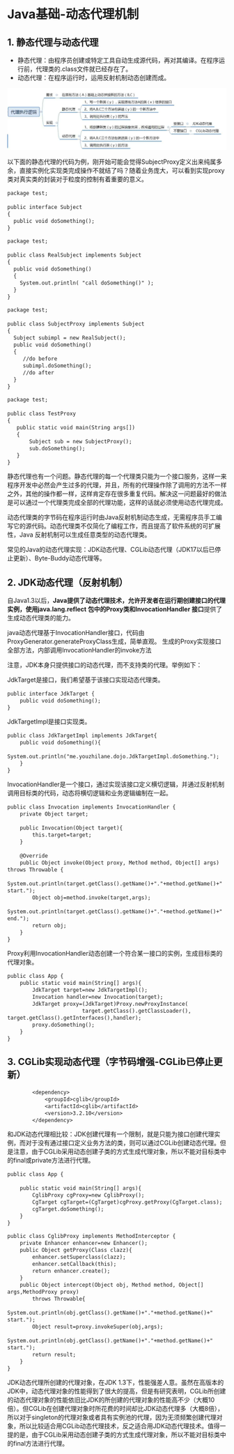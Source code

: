 ﻿# Java基础-动态代理机制

## 1. 静态代理与动态代理

* 静态代理：由程序员创建或特定工具自动生成源代码，再对其编译。在程序运行前，代理类的.class文件就已经存在了。 
* 动态代理：在程序运行时，运用反射机制动态创建而成。

![](https://raw.githubusercontent.com/yixy4app/images/picgo/202209201424826.jpg)

以下面的静态代理的代码为例，刚开始可能会觉得SubjectProxy定义出来纯属多余，直接实例化实现类完成操作不就结了吗？随着业务庞大，可以看到实现proxy类对真实类的封装对于粒度的控制有着重要的意义。

```
package test;

public interface Subject   
{   
  public void doSomething();   
}
```

```
package test;

public class RealSubject implements Subject   
{   
  public void doSomething()   
  {   
    System.out.println( "call doSomething()" );   
  }   
} 
```

``` 
package test;

public class SubjectProxy implements Subject
{
  Subject subimpl = new RealSubject();
  public void doSomething()
  {
     //do before
     subimpl.doSomething();
     //do after 
  }
}
```

```
package test;

public class TestProxy 
{
   public static void main(String args[])
   {
       Subject sub = new SubjectProxy();
       sub.doSomething();
   }
}
```

静态代理也有一个问题。静态代理的每一个代理类只能为一个接口服务，这样一来程序开发中必然会产生过多的代理，并且，所有的代理操作除了调用的方法不一样之外，其他的操作都一样，这样肯定存在很多重复代码。解决这一问题最好的做法是可以通过一个代理类完成全部的代理功能，这样的话就必须使用动态代理完成。

动态代理类的字节码在程序运行时由Java反射机制动态生成，无需程序员手工编写它的源代码。动态代理类不仅简化了编程工作，而且提高了软件系统的可扩展性，Java 反射机制可以生成任意类型的动态代理类。

常见的Java的动态代理实现：JDK动态代理、CGLib动态代理（JDK17以后已停止更新）、Byte-Buddy动态代理等。

## 2. JDK动态代理（反射机制）

自Java1.3以后，**Java提供了动态代理技术，允许开发者在运行期创建接口的代理实例，使用java.lang.reflect 包中的Proxy类和InvocationHandler 接口**提供了生成动态代理类的能力。

java动态代理基于InvocationHandler接口，代码由ProxyGenerator.generateProxyClass生成，简单直观。
生成的Proxy实现接口全部方法，内部调用InvocationHandler的invoke方法

注意，JDK本身只提供接口的动态代理，而不支持类的代理。举例如下：

JdkTarget是接口，我们希望基于该接口实现动态代理类。

```
public interface JdkTarget {
    public void doSomething();
}
```

JdkTargetImpl是接口实现类。

```
public class JdkTargetImpl implements JdkTarget{
    public void doSomething(){
        System.out.println("me.youzhilane.dojo.JdkTargetImpl.doSomething.");
    }
}
```

InvocationHandler是一个接口，通过实现该接口定义横切逻辑，并通过反射机制调用目标类的代码，动态将横切逻辑和业务逻辑编制在一起。

```
public class Invocation implements InvocationHandler {
    private Object target;

    public Invocation(Object target){
        this.target=target;
    }

    @Override
    public Object invoke(Object proxy, Method method, Object[] args) throws Throwable {
        System.out.println(target.getClass().getName()+"."+method.getName()+" start.");
        Object obj=method.invoke(target,args);
        System.out.println(target.getClass().getName()+"."+method.getName()+" end.");
        return obj;
    }
}
```

Proxy利用InvocationHandler动态创建一个符合某一接口的实例，生成目标类的代理对象。

```
public class App {
    public static void main(String[] args){
        JdkTarget target=new JdkTargetImpl();
        Invocation handler=new Invocation(target);
        JdkTarget proxy=(JdkTarget)Proxy.newProxyInstance(
                        target.getClass().getClassLoader(), target.getClass().getInterfaces(),handler);
        proxy.doSomething();
    }
}
```

## 3. CGLib实现动态代理（字节码增强-CGLib已停止更新）

```
        <dependency>
            <groupId>cglib</groupId>
            <artifactId>cglib</artifactId>
            <version>3.2.10</version>
        </dependency>
```

和JDK动态代理相比较：JDK创建代理有一个限制，就是只能为接口创建代理实例，而对于没有通过接口定义业务方法的类，则可以通过CGLib创建动态代理。但是注意，由于CGLib采用动态创建子类的方式生成代理对象，所以不能对目标类中的final或private方法进行代理。

```
public class App {

    public static void main(String[] args){
        CglibProxy cgProxy=new CglibProxy();
        CgTarget cgTarget=(CgTarget)cgProxy.getProxy(CgTarget.class);
        cgTarget.doSomething();
    }
}
```

```
public class CglibProxy implements MethodInterceptor {
    private Enhancer enhancer=new Enhancer();
    public Object getProxy(Class clazz){
        enhancer.setSuperclass(clazz);
        enhancer.setCallback(this);
        return enhancer.create();
    }
    public Object intercept(Object obj, Method method, Object[] args,MethodProxy proxy)
        throws Throwable{
        System.out.println(obj.getClass().getName()+"."+method.getName()+" start.");
        Object result=proxy.invokeSuper(obj,args);
        System.out.println(obj.getClass().getName()+"."+method.getName()+" start.");
        return result;
    }
}
```

JDK动态代理所创建的代理对象，在JDK 1.3下，性能强差人意。虽然在高版本的JDK中，动态代理对象的性能得到了很大的提高，但是有研究表明，CGLib所创建的动态代理对象的性能依旧比JDK的所创建的代理对象的性能高不少（大概10倍）。但CGLib在创建代理对象时所花费的时间却比JDK动态代理多（大概8倍），所以对于singleton的代理对象或者具有实例池的代理，因为无须频繁创建代理对象，所以比较适合用CGLib动态代理技术，反之适合用JDK动态代理技术。值得一提的是，由于CGLib采用动态创建子类的方式生成代理对象，所以不能对目标类中的final方法进行代理。
